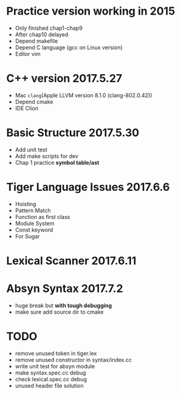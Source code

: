 # Practice version working in 2015

* Only finished chap1-chap9
* After chap10 delayed
* Depend makefile
* Depend C language (gcc on Linux version)
* Editor vim

# C++ version 2017.5.27

* Mac `clang`(Apple LLVM version 8.1.0 (clang-802.0.42))
* Depend cmake
* IDE Clion

# Basic Structure 2017.5.30

* Add unit test
* Add make scripts for dev
* Chap 1 practice __symbol table/ast__

# Tiger Language Issues 2017.6.6

* Hoisting
* Pattern Match
* Function as first class
* Module System
* Const keyword
* For Sugar

# Lexical Scanner 2017.6.11

# Absyn Syntax 2017.7.2

* huge break but __with tough debugging__
* make sure add source dir to cmake

# TODO

* remove unused token in tiger.lex
* remove unused constructor in syntax/index.cc
* write unit test for absyn module
* make syntax.spec.cc debug
* check lexical.spec.cc debug
* unused header file solution



